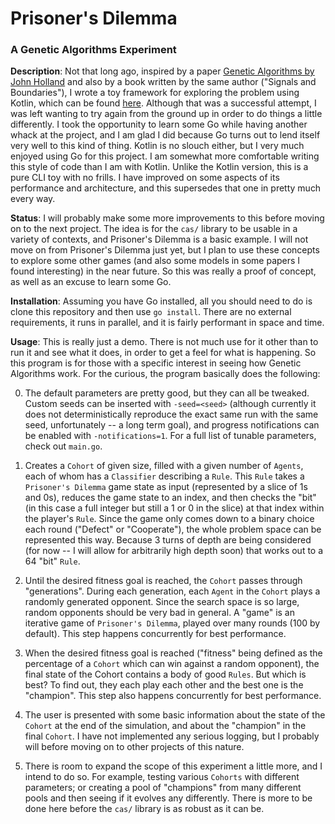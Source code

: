 # Prisoner's Dilemma
### A Genetic Algorithms Experiment

**Description**: Not that long ago, inspired by a paper [Genetic Algorithms by John Holland](http://www2.econ.iastate.edu/tesfatsi/holland.GAIntro.htm) and also by a book written by the same author ("Signals and Boundaries"), I wrote a toy framework for exploring the problem using Kotlin, which can be found [here](https://github.com/sgibber2018/GeneticPlayground). Although that was a successful attempt, I was left wanting to try again from the ground up in order to do things a little differently. I took the opportunity to learn some Go while having another whack at the project, and I am glad I did because Go turns out to lend itself very well to this kind of thing. Kotlin is no slouch either, but I very much enjoyed using Go for this project. I am somewhat more comfortable writing this style of code than I am with Kotlin. Unlike the Kotlin version, this is a pure CLI toy with no frills. I have improved on some aspects of its performance and architecture, and this supersedes that one in pretty much every way. 

**Status**: I will probably make some more improvements to this before moving on to the next project. The idea is for the `cas/` library to be usable in a variety of contexts, and Prisoner's Dilemma is a basic example. I will not move on from Prisoner's Dilemma just yet, but I plan to use these concepts to explore some other games (and also some models in some papers I found interesting) in the near future. So this was really a proof of concept, as well as an excuse to learn some Go.

**Installation**: Assuming you have Go installed, all you should need to do is clone this repository and then use `go install`. There are no external requirements, it runs in parallel, and it is fairly performant in space and time. 

**Usage**: This is really just a demo. There is not much use for it other than to run it and see what it does, in order to get a feel for what is happening. So this program is for those with a specific interest in seeing how Genetic Algorithms work. For the curious, the program basically does the following:

0. The default parameters are pretty good, but they can all be tweaked. Custom seeds can be inserted with `-seed=<seed>` (although currently it does not deterministically reproduce the exact same run with the same seed, unfortunately -- a long term goal), and progress notifications can be enabled with `-notifications=1`. For a full list of tunable parameters, check out `main.go`.
    
1. Creates a `Cohort` of given size, filled with a given number of `Agents`, each of whom has a `Classifier` describing a `Rule`. This `Rule` takes a `Prisoner's Dilemma` game state as input (represented by a slice of 1s and 0s), reduces the game state to an index, and then checks the "bit" (in this case a full integer but still a 1 or 0 in the slice) at that index within the player's `Rule`. Since the game only comes down to a binary choice each round ("Defect" or "Cooperate"), the whole problem space can be represented this way. Because 3 turns of depth are being considered (for now -- I will allow for arbitrarily high depth soon) that works out to a 64 "bit" `Rule`.
    
2. Until the desired fitness goal is reached, the `Cohort` passes through "generations". During each generation, each `Agent` in the `Cohort` plays a randomly generated opponent. Since the search space is so large, random opponents should be very bad in general. A "game" is an iterative game of `Prisoner's Dilemma`, played over many rounds (100 by default). This step happens concurrently for best performance. 
    
3. When the desired fitness goal is reached ("fitness" being defined as the percentage of a `Cohort` which can win against a random opponent), the final state of the Cohort contains a body of good `Rules`. But which is best? To find out, they each play each other and the best one is the "champion". This step also happens concurrently for best performance.
    
4. The user is presented with some basic information about the state of the `Cohort` at the end of the simulation, and about the "champion" in the final `Cohort`. I have not implemented any serious logging, but I probably will before moving on to other projects of this nature.
   
5. There is room to expand the scope of this experiment a little more, and I intend to do so. For example, testing various `Cohorts` with different parameters; or creating a pool of "champions" from many different pools and then seeing if it evolves any differently. There is more to be done here before the `cas/` library is as robust as it can be.
    
